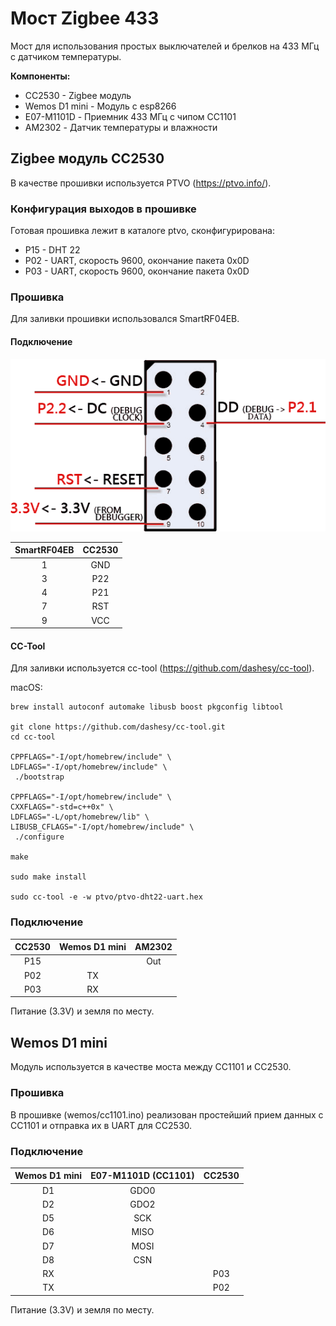 # Мост Zigbee 433

Мост для использования простых выключателей и брелков на 433 МГц с датчиком температуры.



**Компоненты:**

- CC2530 - Zigbee модуль
- Wemos D1 mini - Модуль с esp8266
- E07-M1101D - Приемник 433 МГц с чипом CC1101
- AM2302 - Датчик температуры и влажности



## Zigbee модуль CC2530

В качестве прошивки используется PTVO (https://ptvo.info/). 

### Конфигурация выходов в прошивке

Готовая прошивка лежит в каталоге ptvo, сконфигурирована:

- P15 - DHT 22
- P02 - UART, скорость 9600, окончание пакета 0x0D
- P03 - UART, скорость 9600, окончание пакета 0x0D

### Прошивка

Для заливки прошивки использовался SmartRF04EB.

#### Подключение

![Подключение](https://github.com/georotor/bridge_zigbee_433/blob/main/ptvo/smartrf04eb-pinout.png?raw=true)

| SmartRF04EB | CC2530 |
| :---------: | :----: |
|      1      |  GND   |
|      3      |  P22   |
|      4      |  P21   |
|      7      |  RST   |
|      9      |  VCC   |

#### CC-Tool

Для заливки используется cc-tool (https://github.com/dashesy/cc-tool).

macOS:

```shell
brew install autoconf automake libusb boost pkgconfig libtool

git clone https://github.com/dashesy/cc-tool.git
cd cc-tool

CPPFLAGS="-I/opt/homebrew/include" \
LDFLAGS="-I/opt/homebrew/include" \
 ./bootstrap

CPPFLAGS="-I/opt/homebrew/include" \
CXXFLAGS="-std=c++0x" \
LDFLAGS="-L/opt/homebrew/lib" \
LIBUSB_CFLAGS="-I/opt/homebrew/include" \
 ./configure

make

sudo make install

sudo cc-tool -e -w ptvo/ptvo-dht22-uart.hex
```

### Подключение

| CC2530 | Wemos D1 mini | AM2302 |
| :----: | :-----------: | :----: |
|  P15   |               |  Out   |
|  P02   |      TX       |        |
|  P03   |      RX       |        |

Питание (3.3V) и земля по месту.



## Wemos D1 mini

Модуль используется в качестве моста между CC1101 и CC2530.

### Прошивка

В прошивке (wemos/cc1101.ino) реализован простейший прием данных с CC1101 и отправка их в UART для CC2530.

### Подключение

| Wemos D1 mini | E07-M1101D (CC1101) | CC2530 |
| :-----------: | :-----------------: | :----: |
|      D1       |        GDO0         |        |
|      D2       |        GDO2         |        |
|      D5       |         SCK         |        |
|      D6       |        MISO         |        |
|      D7       |        MOSI         |        |
|      D8       |         CSN         |        |
|      RX       |                     |  P03   |
|      TX       |                     |  P02   |

Питание (3.3V) и земля по месту.
